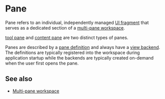 # Pane

Pane refers to an individual, independently managed [UI fragment](def://) that serves 
as a dedicated section of a [multi-pane workspace](def://). 

[tool pane](def://) and [content pane](def://) are two distinct types of panes.

Panes are described by a [pane definition](def://) and always have a [view backend](def://). The definitions
are typically registered into the workspace during application startup while the backends
are typically created on-demand when the user first opens the pane.

## See also

- [Multi-pane workspace](guide://)